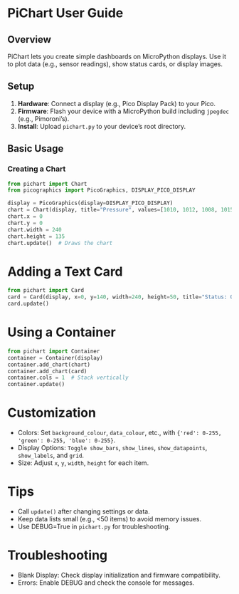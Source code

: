 # PiChart User Guide

## Overview
PiChart lets you create simple dashboards on MicroPython displays. Use it to plot data (e.g., sensor readings), show status cards, or display images.

## Setup
1. **Hardware**: Connect a display (e.g., Pico Display Pack) to your Pico.
2. **Firmware**: Flash your device with a MicroPython build including `jpegdec` (e.g., Pimoroni’s).
3. **Install**: Upload `pichart.py` to your device’s root directory.

## Basic Usage
### Creating a Chart
```python
from pichart import Chart
from picographics import PicoGraphics, DISPLAY_PICO_DISPLAY

display = PicoGraphics(display=DISPLAY_PICO_DISPLAY)
chart = Chart(display, title="Pressure", values=[1010, 1012, 1008, 1015])
chart.x = 0
chart.y = 0
chart.width = 240
chart.height = 135
chart.update()  # Draws the chart
```

# Adding a Text Card
```python
from pichart import Card
card = Card(display, x=0, y=140, width=240, height=50, title="Status: OK")
card.update()
```

# Using a Container
```python
from pichart import Container
container = Container(display)
container.add_chart(chart)
container.add_chart(card)
container.cols = 1  # Stack vertically
container.update()
```

# Customization
- Colors: Set `background_colour`, `data_colour`, etc., with `{'red': 0-255, 'green': 0-255, 'blue': 0-255}`.
- Display Options: `Toggle show_bars`, `show_lines`, `show_datapoints`, `show_labels`, and `grid`.
- Size: Adjust `x`, `y`, `width`, `height` for each item.

# Tips
- Call `update()` after changing settings or data.
- Keep data lists small (e.g., <50 items) to avoid memory issues.
- Use DEBUG=True in `pichart.py` for troubleshooting.

# Troubleshooting
- Blank Display: Check display initialization and firmware compatibility.
- Errors: Enable DEBUG and check the console for messages.
